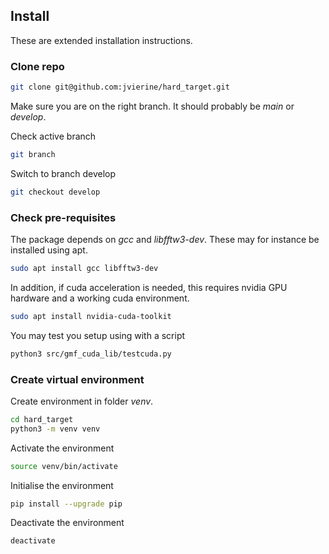 ## Install

These are extended installation instructions.

### Clone repo

```bash
git clone git@github.com:jvierine/hard_target.git
```

Make sure you are on the right branch. It should probably be _main_ or _develop_.

Check active branch
```bash
git branch
```

Switch to branch develop
```bash
git checkout develop
```


### Check pre-requisites

The package depends on _gcc_ and _libfftw3-dev_.
These may for instance be installed using apt.

```bash
sudo apt install gcc libfftw3-dev
```

In addition, if cuda acceleration is needed, this requires nvidia GPU hardware and a working cuda environment.

```bash
sudo apt install nvidia-cuda-toolkit
```

You may test you setup using with a script

```bash
python3 src/gmf_cuda_lib/testcuda.py
```

### Create virtual environment

Create environment in folder _venv_.

```bash
cd hard_target
python3 -m venv venv
```

Activate the environment

```bash
source venv/bin/activate
```

Initialise the environment

```bash
pip install --upgrade pip 
```

Deactivate the environment

```bash
deactivate
```









